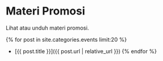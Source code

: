 # Materi Promosi

Lihat atau unduh materi promosi.

{% for post in site.categories.events limit:20 %}
* [{{ post.title }}]({{ post.url | relative_url }})
{% endfor %}
